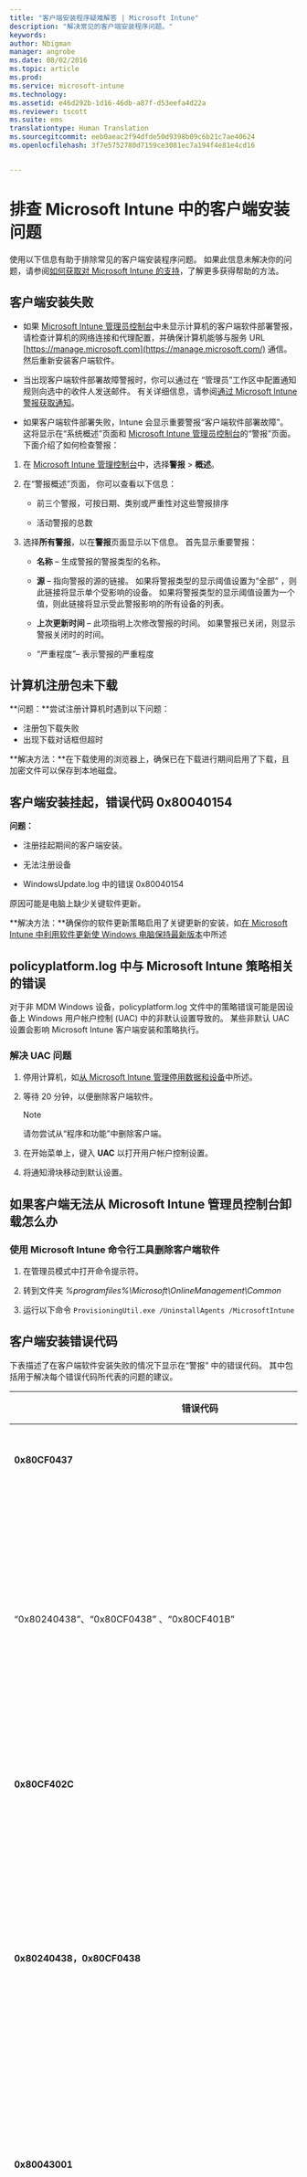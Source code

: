 ```yaml
---
title: "客户端安装程序疑难解答 | Microsoft Intune"
description: "解决常见的客户端安装程序问题。"
keywords: 
author: Nbigman
manager: angrobe
ms.date: 08/02/2016
ms.topic: article
ms.prod: 
ms.service: microsoft-intune
ms.technology: 
ms.assetid: e46d292b-1d16-46db-a87f-d53eefa4d22a
ms.reviewer: tscott
ms.suite: ems
translationtype: Human Translation
ms.sourcegitcommit: eeb0aeac2f94dfde50d9398b09c6b21c7ae40624
ms.openlocfilehash: 3f7e5752780d7159ce3081ec7a194f4e81e4cd16


---
```


# 排查 Microsoft Intune 中的客户端安装问题
使用以下信息有助于排除常见的客户端安装程序问题。 如果此信息未解决你的问题，请参阅[如何获取对 Microsoft Intune 的支持](how-to-get-support-for-microsoft-intune.md)，了解更多获得帮助的方法。

## 客户端安装失败

-   如果 [Microsoft Intune 管理员控制台](https://manage.microsoft.com/)中未显示计算机的客户端软件部署警报，请检查计算机的网络连接和代理配置，并确保计算机能够与服务 URL [https://manage.microsoft.com](https://manage.microsoft.com/) 通信。 然后重新安装客户端软件。

-   当出现客户端软件部署故障警报时，你可以通过在  “管理员”工作区中配置通知规则向选中的收件人发送邮件。 有关详细信息，请参阅[通过 Microsoft Intune 警报获取通知](/intune/deploy-use/get-notified-by-alerts)。

-   如果客户端软件部署失败，Intune 会显示重要警报“客户端软件部署故障”。 这将显示在“系统概述”页面和 [Microsoft Intune 管理员控制台](https://manage.microsoft.com/)的“警报”页面。 下面介绍了如何检查警报：

1.  在 [Microsoft Intune 管理控制台](https://manage.microsoft.com/)中，选择**警报** &gt; **概述**。

2.  在“警报概述”页面，  你可以查看以下信息：

    -   前三个警报，可按日期、类别或严重性对这些警报排序

    -   活动警报的总数

3.  选择**所有警报**，以在**警报**页面显示以下信息。 首先显示重要警报：

    -   **名称** – 生成警报的警报类型的名称。

    -   **源** – 指向警报的源的链接。  如果将警报类型的显示阈值设置为“全部” ，则此链接将显示单个受影响的设备。  如果将警报类型的显示阈值设置为一个值，则此链接将显示受此警报影响的所有设备的列表。

    -   **上次更新时间** – 此项指明上次修改警报的时间。 如果警报已关闭，则显示警报关闭时的时间。

    -    “严重程度”– 表示警报的严重程度

## 计算机注册包未下载
**问题：**尝试注册计算机时遇到以下问题：
-  注册包下载失败
-  出现下载对话框但超时

**解决方法：**在下载使用的浏览器上，确保已在下载进行期间启用了下载，且加密文件可以保存到本地磁盘。

## 客户端安装挂起，错误代码 0x80040154
**问题：**

-  注册挂起期间的客户端安装。

-  无法注册设备

-  WindowsUpdate.log 中的错误 0x80040154

原因可能是电脑上缺少关键软件更新。

**解决方法：**确保你的软件更新策略启用了关键更新的安装，如[在 Microsoft Intune 中利用软件更新使 Windows 电脑保持最新版本](/intune/deploy-use/keep-windows-pcs-up-to-date-with-software-updates-in-microsoft-intune)中所述


## policyplatform.log 中与 Microsoft Intune 策略相关的错误
对于非 MDM Windows 设备，policyplatform.log 文件中的策略错误可能是因设备上 Windows 用户帐户控制 (UAC) 中的非默认设置导致的。 某些非默认 UAC 设置会影响 Microsoft Intune 客户端安装和策略执行。

### 解决 UAC 问题

1.  停用计算机，如[从 Microsoft Intune 管理停用数据和设备](/intune/deploy-use/retire-devices-from-microsoft-intune-management)中所述。

2.  等待 20 分钟，以便删除客户端软件。

    > [!NOTE]
    > 请勿尝试从“程序和功能”中删除客户端。

3.  在开始菜单上，键入 **UAC** 以打开用户帐户控制设置。

4.  将通知滑块移动到默认设置。

## 如果客户端无法从 Microsoft Intune 管理员控制台卸载怎么办

### 使用 Microsoft Intune 命令行工具删除客户端软件

1.  在管理员模式中打开命令提示符。

2.  转到文件夹 *%programfiles%\Microsoft\OnlineManagement\Common*

3.  运行以下命令 ``ProvisioningUtil.exe /UninstallAgents /MicrosoftIntune``

## 客户端安装错误代码
下表描述了在客户端软件安装失败的情况下显示在“警报”  中的错误代码。 其中包括用于解决每个错误代码所代表的问题的建议。

|错误代码|可能的问题|建议的解决方法|
|--------------|--------------------|------------------------|
|**0x80CF0437**|未将客户端计算机上的时钟设置为正确的时间。|确保将客户端计算机上的时钟和时区设置为正确的时间和时区。|
|“0x80240438”、“0x80CF0438” 、“0x80CF401B” |无法连接到 Intune 服务。 检查客户端代理设置。|验证 Intune 是否支持客户端计算机上的代理配置，以及客户端计算机是否能够访问 Internet。 若要深入了解受支持的代理配置，请参阅[使用适用于 Microsoft Intune 的 Endpoint Protection 帮助保障 Windows 电脑的安全](/intune/deploy-use/help-secure-windows-pcs-with-endpoint-protection-for-microsoft-intune)。|
|**0x80CF402C**|无法连接到 Intune 服务。 检查网络连接。|验证计算机是否具有网络连接。 确保网络电缆保持连接状态或启用了无线网络。|
|**0x80240438，0x80CF0438**|未配置 Internet Explorer 和本地系统中的代理设置。|检查客户端代理设置，确认客户端计算机的代理配置受 Intune 支持，且客户端计算机拥有 Internet 访问。 若要深入了解受支持的代理配置，请参阅[使用适用于 Microsoft Intune 的 Endpoint Protection 帮助保障 Windows 电脑的安全](/intune/deploy-use/help-secure-windows-pcs-with-endpoint-protection-for-microsoft-intune)。|
|**0x80043001**|注册程序包过期。|从“管理员”  工作区中下载并安装最新的客户端软件包。 相关说明，请参阅[使用 Microsoft Intune 安装 Windows 电脑客户端](/intune/deploy-use/install-the-windows-pc-client-with-microsoft-intune)主题。|
|**0x80043004**|订阅不存在或被禁用。|验证你的帐户和 Intune 订阅是否仍处于活动状态。 若要查看帐户设置，请在 [Office 365 管理中心](http://go.microsoft.com/fwlink/?LinkId=698854%20)中登录你的帐户。|
|**0x80043002**|帐户处于维护模式。|当帐户处于维护模式时，你无法注册新客户端计算机。 若要查看帐户设置，请在 [Office 365 管理中心](http://go.microsoft.com/fwlink/?LinkId=698854%20)中登录你的帐户。|
|**0x80043003**|帐户被删除。|验证你的帐户和 Intune 订阅是否仍处于活动状态。 若要查看帐户设置，请登录到你的帐户。|
|**0x80043005**|客户端计算机被停用。|等几个小时并从计算机中删除任何较旧版本的客户端软件，然后重试客户端软件安装。 有关说明，请参阅以上**如果客户端无法从 Microsoft Intune 管理员控制台卸载怎么办**。|
|**0x80043006**|达到帐户所允许的最大座位数。|贵组织必须购买附加的座位，你才能在服务中注册更多客户端计算机。|
|**0x80043007**|在安装程序所在的文件夹中找不到证书文件。|在开始安装之前提取所有文件。 请不要重命名或重新定位任何提取的文件：所有文件必须位于同一文件夹中，否则安装将失败。 有关详细信息，请参阅[使用 Microsoft Intune 安装 Windows 电脑客户端](/intune/deploy-use/install-the-windows-pc-client-with-microsoft-intune)。|
|“0x8024D015”、“0x00240005”、“0x80070BC2”、“0x80070BC9”、“0x80CFD015”|无法安装软件，因为客户端计算机的重启处于挂起状态。|重启计算机，然后重试客户端软件安装。|
|**0x80070032**|在客户端计算机上未找到用于安装客户端软件的一个或多个先决条件。|确保所有必需的更新都已安装在客户端计算机上，然后重试客户端软件安装。 若要深入了解用于安装客户端软件的先决条件，请参阅 [Microsoft Intune 的网络基础结构要求](/intune/get-started/network-infrastructure-requirements-for-microsoft-intune)。|
|**0x80043008**|无法启动 Microsoft Online Management 更新服务。|请联系支持部门，如[如何获取对 Microsoft Intune 的支持](how-to-get-support-for-microsoft-intune.md)中所述。|
|**0x80043009**|已在服务中注册客户端计算机。|你必须先停用客户端计算机，然后才能在服务中重新注册该客户端计算机。 相关说明，请参阅[从 Microsoft Intune 管理停用设备](/intune/deploy-use/retire-devices-from-microsoft-intune-management)。|
|**0x8004300B**|无法运行客户端软件安装包，因为不支持客户端上运行的 Windows 的版本。|Intune 不支持客户端计算机上运行的 Windows 的版本。 有关受支持的操作系统的列表，请参阅 [Microsoft Intune 的网络基础结构要求](/intune/get-started/network-infrastructure-requirements-for-microsoft-intune)。|
|**0xAB2**|Windows Installer 无法针对自定义操作访问 VBScript 运行时。|此错误是由基于动态链接库 (DLL) 的自定义操作引起的。 对 DLL 进行疑难解答时，您可能必须使用 [Microsoft 支持 KB198038：用于打包和部署问题的有用工具](http://go.microsoft.com/fwlink/?LinkID=234255)中描述的工具。|
|**0x8004300f**|软件无法安装，是因为已安装了 System Center Configuration Manager 客户端。|删除 Configuration Manager 客户端，然后重试客户端软件安装。|
|**0x80043010**|无法安装此软件，因为已经安装了开放移动联盟设备管理 (OMADM) 客户端。|注销 OMADM 客户端，然后重试客户端软件安装。|
如果安装问题仍然存在，请联系支持部门，如[如何获取对 Microsoft Intune 的支持](how-to-get-support-for-microsoft-intune.md)中所述。 使客户端计算机注册日志（位于 %*programfiles*%\Microsoft\OnlineManagement\Logs\Enrollment.log 和 %*userprofile*%\AppData\Local\Microsoft\OnlineManagement\Logs\Enrollement.log 中）和 Windows 更新日志 (%*windir*%\windowsupdate.log)可对支持工程师显示。

### 后续步骤
如果此疑难解答信息没有帮助到你，请联系 Microsoft 支持部门，如[如何获取对 Microsoft Intune 的支持](how-to-get-support-for-microsoft-intune.md)中所述。



<!--HONumber=Aug16_HO1-->


